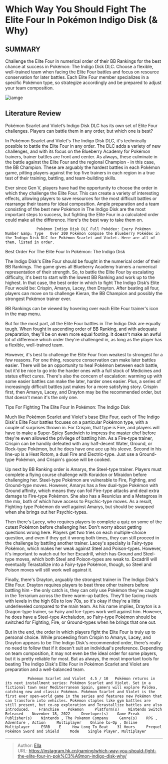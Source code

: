# Which Way You Should Fight The Elite Four In Pokémon Indigo Disk (&amp; Why)


## SUMMARY 



  Challenge the Elite Four in numerical order of their BB Rankings for the best chance at success in Pokémon: The Indigo Disk DLC.   Choose a flexible, well-trained team when facing the Elite Four battles and focus on resource conservation for later battles.   Each Elite Four member specializes in a specific Pokémon type, so strategize accordingly and be prepared to adjust your team composition.  

![iamge](https://static1.srcdn.com/wordpress/wp-content/uploads/2023/12/_1-pok-mon-indigo-disk-terarium-biomes-which-route-is-best-why.jpg)

## Literature Review

Pokémon Scarlet and Violet’s Indigo Disk DLC has its own set of Elite Four challenges. Players can battle them in any order, but which one is best?




In Pokémon Scarlet and Violet&#39;s The Indigo Disk DLC, it&#39;s technically possible to battle the Elite Four in any order. The DLC adds a variety of new challenges, and with its focus on the Blueberry Academy for Pokémon trainers, trainer battles are front and center. As always, these culminate in the battle against the Elite Four and the regional Champion - in this case, the BB Champion. These are arguably the hardest battles in each Pokémon game, pitting players against the top five trainers in each region in a true test of their training, battling, and team-building skills.




Ever since Gen V, players have had the opportunity to choose the order in which they challenge the Elite Four. This can create a variety of interesting effects, allowing players to save resources for the most difficult battles or rearrange their teams for ideal composition. Ample preparation and a team consisting of the best new Pokémon in The Indigo Disk are the most important steps to success, but fighting the Elite Four in a calculated order could make all the difference. Here&#39;s the best way to take them on.

                  Pokémon Indigo Disk DLC Full Pokédex: Every Pokémon Number &amp; Type   Over 200 Pokémon compose the Blueberry Pokédex in the Indigo Disk DLC for Pokémon Scarlet and Violet. Here are all of them, listed in order.   


 Best Order For The Elite Four In Pokémon: The Indigo Disk 
          




The Indigo Disk&#39;s Elite Four should be fought in the numerical order of their BB Rankings. The game gives all Blueberry Academy trainers a numerical representation of their strength. So, to battle the Elite Four by escalating difficulty, it&#39;s best to start with the lowest BB Ranking and work up to the highest. In that case, the best order in which to fight The Indigo Disk’s Elite Four would be: Crispin, Amarys, Lacey, then Drayton. After beating all four, players can move on to challenge Kieran, the BB Champion and possibly the strongest Pokémon trainer ever.



BB Rankings can be viewed by hovering over each Elite Four trainer&#39;s icon in the map menu.




But for the most part, all the Elite Four battles in The Indigo Disk are equally tough. When fought in ascending order of BB Ranking, and with adequate preparation, they&#39;ll be on even more equal footing. It doesn&#39;t make an awful lot of difference which order they&#39;re challenged in, as long as the player has a flexible, well-trained team.




However, it&#39;s best to challenge the Elite Four from weakest to strongest for a few reasons. For one thing, resource conservation can make later battles easier. There will be an opportunity to heal Pokémon between each battle, but it&#39;d be nice to go into the harder ones with a full stock of Medicines and status effect cures. There&#39;s also the concern of escalation: warming up with some easier battles can make the later, harder ones easier. Plus, a series of increasingly difficult battles just makes for a more satisfying story. Crispin first, then Amarys, Lacey, and Drayton may be the recommended order, but that doesn&#39;t mean it&#39;s the only one.



 Tips For Fighting The Elite Four In Pokémon: The Indigo Disk 
         

Much like Pokémon Scarlet and Violet&#39;s base Elite Four, each of The Indigo Disk&#39;s Elite Four battles focuses on a particular Pokémon type, with a couple of surprises thrown in. For Crispin, that type is Fire, and players will have to make a Super-Spicy Sandwich to impress the master chef before they&#39;re even allowed the privilege of battling him. As a Fire-type trainer, Crispin can be handily defeated with any half-decent Water, Ground, or Rock-type Pokémon, but he does have one ace up his sleeve. Second in his line-up is a Heat Rotom, a dual Fire and Electric-type. Just use a Ground-type Pokémon, and Crispin&#39;s goose will be cooked.




Up next by BB Ranking order is Amarys, the Steel-type trainer. Players must complete a flying course challenge with Koraidon or Miraidon before challenging her. Steel-type Pokémon are vulnerable to Fire, Fighting, and Ground-type moves. However, Amarys has a few dual-type Pokémon with Ground affinity, which means they can foil Fire-type attacks and deal extra damage to Fire-type Pokémon. She also has a Reuniclus and a Metagross in the mix, both of which have access to Psychic-type moves. As a result, Fighting-type Pokémon do well against Amarys, but should be swapped when she brings out her Psychic-types.

Then there&#39;s Lacey, who requires players to complete a quiz on some of the cutest Pokémon before challenging her. Don&#39;t worry about getting questions wrong here. Players get two tries on each multiple-choice question, and even if they get it wrong both times, they can still proceed in the challenge by battling another trainer. Lacey&#39;s specialty is Fairy-type Pokémon, which makes her weak against Steel and Poison-types. However, it&#39;s important to watch out for her Excadrill, which has Ground and Steel-type moves, which both Steel and Poison-types are weak to. Excadrill will eventually Terastallize into a Fairy-type Pokémon, though, so Steel and Poison moves will still work well against it.




Finally, there&#39;s Drayton, arguably the strongest trainer in The Indigo Disk&#39;s Elite Four. Drayton requires players to beat three other trainers before battling him - the only catch is, they can only use Pokémon they&#39;ve caught in the Terrarium across the three warm-up battles. They&#39;ll be facing rivals with levels in the high 60s to low 70s, so it&#39;s okay if they&#39;re a little underleveled compared to the main team. As his name implies, Drayton is a Dragon-type trainer, so Fairy and Ice-types work well against him. However, he does have a Steel-type Archaludon, so Fairy-type Pokémon should be switched for Fighting, Fire, or Ground-types when he brings that one out.

But in the end, the order in which players fight the Elite Four is truly up to personal choice. While proceeding from Crispin to Amarys, Lacey, and Drayton appears to be The Indigo Disk&#39;s recommended order, there&#39;s really no need to follow that if it doesn&#39;t suit an individual&#39;s preference. Depending on team composition, it may not even be the ideal order for some players, but it is pretty reliable for most. But as always, the most important tools for beating The Indigo Disk&#39;s Elite Four in Pokémon Scarlet and Violet are preparation and a well-balanced team.




              Pokemon Scarlet and Violet  4.5 / 10   Pokémon returns in its next installment series: Pokémon Scarlet and Violet. Set in a fictional town near Mediterranean Spain, gamers will explore Paldea, catching new and classic Pokémon. Pokémon Scarlet and Violet is the first ever open-world game in the series and features new Pokémon that can transform into vehicles. Pokémon staples like gym battles are still present, but co-op exploration and Terastallize battles are also introduced.    Franchise    Pokemon     Platform(s)    Nintendo Switch     Released    November 18, 2022     Developer(s)    Game Freak     Publisher(s)    Nintendo , The Pokemon Company     Genre(s)    RPG , Adventure , Action     Multiplayer    Online Co-Op , Online Multiplayer     ESRB    E     How Long To Beat    31 Hours     Prequel    Pokémon Sword and Shield     Mode    Single Player, Multiplayer      


---

> Author: [Ella](https://instagram.hk.cn/)  
> URL: https://instagram.hk.cn/gaming/which-way-you-should-fight-the-elite-four-in-pok%C3%A9mon-indigo-disk-why/  


